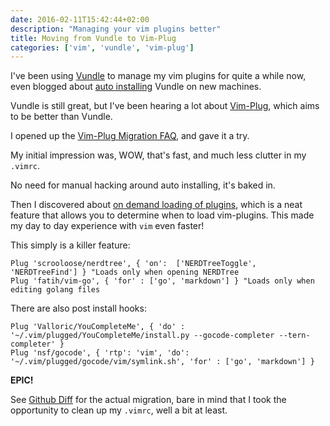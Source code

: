 ```yaml
---
date: 2016-02-11T15:42:44+02:00
description: "Managing your vim plugins better"
title: Moving from Vundle to Vim-Plug
categories: ['vim', 'vundle', 'vim-plug']
---
```


I've been using [Vundle](https://github.com/VundleVim/Vundle.vim) to manage my vim plugins for quite a while now, even blogged about [auto installing](/2012/03/19/auto-installing-vundle-from-your-vimrc/) Vundle on new machines.

Vundle is still great, but I've been hearing a lot about [Vim-Plug](https://github.com/junegunn/vim-plug), which aims to be better than Vundle.

I opened up the [Vim-Plug Migration FAQ](https://github.com/junegunn/vim-plug/wiki/faq#migrating-from-other-plugin-managers), and gave it a try.

My initial impression was, WOW, that's fast, and much less clutter in my `.vimrc`.

No need for manual hacking around auto installing, it's baked in.

Then I discovered about [on demand loading of plugins](https://github.com/junegunn/vim-plug#on-demand-loading-of-plugins), which is a neat feature that allows you to determine when to load vim-plugins. This made my day to day experience with `vim` even faster!

This simply is a killer feature:

```
Plug 'scrooloose/nerdtree', { 'on':  ['NERDTreeToggle', 'NERDTreeFind'] } "Loads only when opening NERDTree
Plug 'fatih/vim-go', { 'for' : ['go', 'markdown'] } "Loads only when editing golang files
```

There are also post install hooks:

```
Plug 'Valloric/YouCompleteMe', { 'do' : '~/.vim/plugged/YouCompleteMe/install.py --gocode-completer --tern-completer' }
Plug 'nsf/gocode', { 'rtp': 'vim', 'do': '~/.vim/plugged/gocode/vim/symlink.sh', 'for' : ['go', 'markdown'] }
```

**EPIC!**

See [Github Diff](https://github.com/erikzaadi/dotFiles/compare/5b842d0798c2e1daf31a3cbc63a50362d715e61b...master#diff-2152fa38b4d8bb10c75d6339a959650d) for the actual migration, bare in mind that I took the opportunity to clean up my `.vimrc`, well a bit at least.
